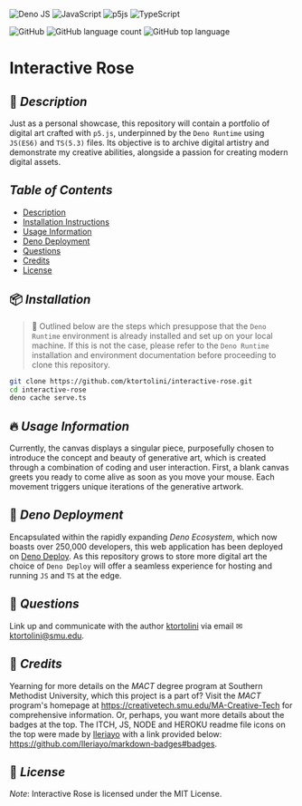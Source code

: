 ![Deno JS](https://img.shields.io/badge/deno%20js-d0bcd1?style=for-the-badge&logo=deno&logoColor=black)
![JavaScript](https://img.shields.io/badge/javascript-%23d0bcd1.svg?style=for-the-badge&logo=javascript&logoColor=black)
![p5js](https://img.shields.io/badge/p5.js-d0bcd1?style=for-the-badge&logo=p5.js&logoColor=black)
![TypeScript](https://img.shields.io/badge/typescript-%23d0bcd1.svg?style=for-the-badge&logo=typescript&logoColor=black)

![GitHub](https://img.shields.io/github/license/ktortolini/interactive-rose?style=flat-square)
![GitHub language count](https://img.shields.io/github/languages/count/ktortolini/interactive-rose?style=flat-square)
![GitHub top language](https://img.shields.io/github/languages/top/ktortolini/interactive-rose?color=green&style=flat-square)


# Interactive Rose

## 📜 _Description_

Just as a personal showcase, this repository will contain a portfolio of digital art crafted with `p5.js`, underpinned by the `Deno Runtime` using `JS(ES6)` and `TS(5.3)` files. Its objective is to archive digital artistry and demonstrate my creative abilities, alongside a passion for creating modern digital assets.

## _Table of Contents_

-  [Description](#📜-description)
-  [Installation Instructions](#📦-installation)
-  [Usage Information](#🔥-usage-information)
-  [Deno Deployment](#🦕-deno-deployment)
-  [Questions](#💬-questions)
-  [Credits](#📜-credits)
-  [License](#📜-license)

## 📦 _Installation_

> 🦕 Outlined below are the steps which presuppose that the `Deno Runtime` environment is already installed and set up on your local machine. If this is not the case, please refer to the `Deno Runtime` installation and environment documentation before proceeding to clone this repository.

```bash
git clone https://github.com/ktortolini/interactive-rose.git
cd interactive-rose
deno cache serve.ts
```

## 🔥 _Usage Information_

Currently, the canvas displays a singular piece, purposefully chosen to introduce the concept and beauty of generative art, which is created through a combination of coding and user interaction. First, a blank canvas greets you ready to come alive as soon as you move your mouse. Each movement triggers unique iterations of the generative artwork.

## 🦕 _Deno Deployment_

Encapsulated within the rapidly expanding _Deno Ecosystem_, which now boasts over 250,000 developers, this web application has been deployed on [Deno Deploy](https://interactive-rose.deno.dev/). As this repository grows to store more digital art the choice of `Deno Deploy` will offer a seamless experience for hosting and running `JS` and `TS` at the edge.

## 💬 _Questions_

Link up and communicate with the author [ktortolini](https://github.com/ktortolini) via email ✉ <a>ktortolini@smu.edu</a>.

## 📜 _Credits_

Yearning for more details on the _MACT_ degree program at Southern Methodist University, which this project is a part of? Visit the _MACT_ program's homepage at https://creativetech.smu.edu/MA-Creative-Tech for comprehensive information. Or, perhaps, you want more details about the badges at the top. The ITCH, JS, NODE and HEROKU readme file icons on the top were made by [Ileriayo](https://github.com/Ileriayo) with a link provided below: https://github.com/Ileriayo/markdown-badges#badges.

## 📜 _License_

_Note_: Interactive Rose is licensed under the MIT License.
